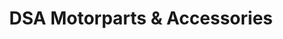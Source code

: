 ---
title: "DSA Motorparts & Accessories"
url: /meycauayan/dsa-motorparts-and-accessories/
shop: motorcycle
---